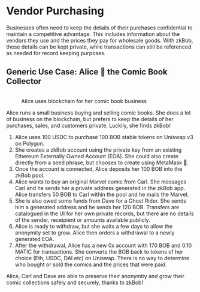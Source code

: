# Vendor Purchasing

Businesses often need to keep the details of their purchases confidential to maintain a competitive advantage. This includes information about the vendors they use and the prices they pay for wholesale goods. With zkBob, these details can be kept private, while transactions can still be referenced as needed for record keeping purposes.

## Generic Use Case: **Alice** 🐇 the Comic Book Collector&#x20;

<figure><img src="../../../.gitbook/assets/Alice1.png" alt=""><figcaption><p>Alice uses blockchain for her comic book business</p></figcaption></figure>

Alice runs a small business buying and selling comic books. She does a lot of business on the blockchain, but prefers to keep the details of her purchases, sales, and customers private. Luckily, she finds zkBob!

1. Alice uses 100 USDC to purchase 100 BOB stable tokens on Uniswap v3 on Polygon.&#x20;
2. She creates a zkBob account using the private key from an existing Ethereum Externally Owned Account (EOA). She could also create directly from a seed phrase, but chooses to create using MetaMask 🦊.
3. Once the account is connected, Alice deposits her 100 BOB into the zkBob pool.
4. Alice wants to buy an original Marvel comic from Carl.  She messages Carl and he sends her a private address generated in the zkBob app. Alice transfers 50 BOB to Carl within the pool and he mails the Marvel.
5. She is also owed some funds from Dave for a Ghost Rider. She sends him a generated address and he sends her 120 BOB. Transfers are catalogued in the UI for her own private records, but there are no details of the sender, receipient or amounts available publicly.
6. Alice is ready to withdraw, but she waits a few days to allow the anonymity set to grow. Alice then orders a withdrawal to a newly generated EOA.&#x20;
7. After the withdrawal, Alice has a new 0x account with 170 BOB and 0.10 MATIC for transactions. She converts the BOB back to tokens of her choice (Eth, USDC, DAI etc) on Uniswap. There is no way to determine who bought or sold the comics and the prices that were paid.

Alice, Carl and Dave are able to preserve their anonymity and grow their comic collections safely and securely, thanks to zkBob!
